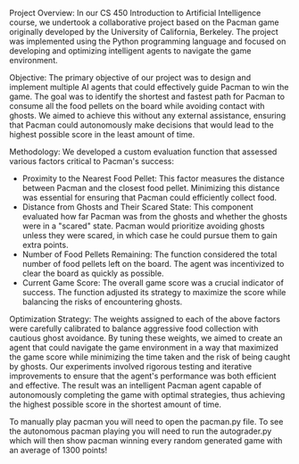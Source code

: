 Project Overview:
In our CS 450 Introduction to Artificial Intelligence course, we undertook a collaborative project based on the Pacman game originally developed by the University of California, Berkeley. The project was implemented using the Python programming language and focused on developing and optimizing intelligent agents to navigate the game environment.

Objective:
The primary objective of our project was to design and implement multiple AI agents that could effectively guide Pacman to win the game. The goal was to identify the shortest and fastest path for Pacman to consume all the food pellets on the board while avoiding contact with ghosts. We aimed to achieve this without any external assistance, ensuring that Pacman could autonomously make decisions that would lead to the highest possible score in the least amount of time.

Methodology:
We developed a custom evaluation function that assessed various factors critical to Pacman's success:
- Proximity to the Nearest Food Pellet: This factor measures the distance between Pacman and the closest food pellet. Minimizing this distance was essential for ensuring that Pacman could efficiently collect food.
- Distance from Ghosts and Their Scared State: This component evaluated how far Pacman was from the ghosts and whether the ghosts were in a "scared" state. Pacman would prioritize avoiding ghosts unless they were scared, in which case he could pursue them to gain extra points.
- Number of Food Pellets Remaining: The function considered the total number of food pellets left on the board. The agent was incentivized to clear the board as quickly as possible.
- Current Game Score: The overall game score was a crucial indicator of success. The function adjusted its strategy to maximize the score while balancing the risks of encountering ghosts.

Optimization Strategy:
The weights assigned to each of the above factors were carefully calibrated to balance aggressive food collection with cautious ghost avoidance. By tuning these weights, we aimed to create an agent that could navigate the game environment in a way that maximized the game score while minimizing the time taken and the risk of being caught by ghosts. Our experiments involved rigorous testing and iterative improvements to ensure that the agent's performance was both efficient and effective. The result was an intelligent Pacman agent capable of autonomously completing the game with optimal strategies, thus achieving the highest possible score in the shortest amount of time.

To manually play pacman you will need to open the pacman.py file. To see the autonomous pacman playing you will need to run the autograder.py which will then show pacman winning every random generated game with an average of 1300 points!
